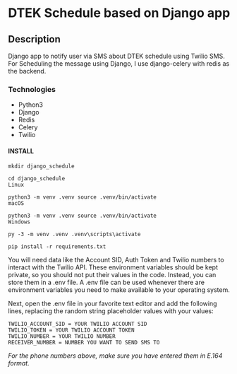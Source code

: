 # DTEK Schedule based on Django app
## Description

Django app to notify user via SMS about DTEK schedule using Twilio SMS. 
For Scheduling the message using Django, I use django-celery with redis as the backend.

### Technologies
* Python3
* Django
* Redis
* Celery
* Twilio


#### INSTALL


``` 
mkdir django_schedule

cd django_schedule
Linux

python3 -m venv .venv source .venv/bin/activate
macOS

python3 -m venv .venv source .venv/bin/activate
Windows

py -3 -m venv .venv .venv\scripts\activate

pip install -r requirements.txt
```

You will need data like the Account SID, Auth Token and Twilio numbers to interact with the Twilio API. 
These environment variables should be kept private, so you should not put their values in the code. 
Instead, you can store them in a .env file.
A .env file can be used whenever there are environment variables you need to make available to your operating system.

Next, open the .env file in your favorite text editor and add the following lines, replacing the random string placeholder values with your values:

```
TWILIO_ACCOUNT_SID = YOUR TWILIO ACCOUNT SID 
TWILIO_TOKEN = YOUR TWILIO ACCOUNT TOKEN 
TWILIO_NUMBER = YOUR TWILIO NUMBER 
RECEIVER_NUMBER = NUMBER YOU WANT TO SEND SMS TO 
```


*For the phone numbers above, make sure you have entered them in E.164 format.*
